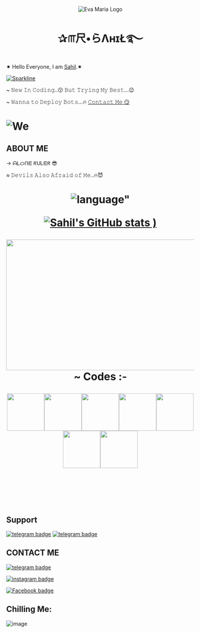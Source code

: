 <p align="center">
  <img src="https://telegra.ph/file/12ac341f206163756bfa8.jpg" alt="Eva Maria Logo">
</p>
<h1 align="center">
  <b>✰௱尺•らΛнɪŁ࿐</b>
</h1>
  

  ✷ Hello Everyone,
    I am [Sahil](https://telegra.ph/file/01bba7cdfc6fb83e7aefc.jpg).✷
     
[![Sparkline](https://stars.medv.io/EvamariaTG/EvaMaria.svg)](https://stars.medv.io/EvamariaTG/EvaMaria)

~ 𝙽𝚎𝚠 𝙸𝚗 𝙲𝚘𝚍𝚒𝚗𝚐..😗
𝙱𝚞𝚝 𝚃𝚛𝚢𝚒𝚗𝚐 𝙼𝚢 𝙱𝚎𝚜𝚝...😉

~ 𝚆𝚊𝚗𝚗𝚊 𝚝𝚘 𝙳𝚎𝚙𝚕𝚘𝚢 𝙱𝚘𝚝𝚜...🔥
[𝙲𝚘𝚗𝚝𝚊𝚌𝚝 𝙼𝚎 😏](https://github.com/Sahil-official/About-Sahil/blob/main/README.md#contact-me)

<h1 align="left">
   <img src="https://raw.githubusercontent.com/mayankchaudhary26/Cool-Readme-ideas/master/data/octocat/baracktocat.jpg" alt=We Code">

## ABOUT ME
→ ᗩᏞᝪᑎᗴ ᖇᑌᏞᗴᖇ 😎

≈  𝙳𝚎𝚟𝚒𝚕𝚜 𝙰𝚕𝚜𝚘 𝙰𝚏𝚛𝚊𝚒𝚍 𝚘𝚏 𝙼𝚎..🔥😈
<h1 align="center">
  <img src="https://camo.githubusercontent.com/115260e7df0fdeadfc7c745a3af4d43145d81473908055eb470614acda37c323/68747470733a2f2f6769746875622d726561646d652d73746174732e76657263656c2e6170702f6170692f746f702d6c616e67732f3f757365726e616d653d61656d6d61646926686964653d546558266c61796f75743d636f6d70616374" alt= language">

[![Sahil's GitHub stats](https://github-readme-stats.vercel.app/api?username=Sahil-official&show_icons=true&theme=synthwave)
)](https://github.com/Sahil-official/github-readme-stats)


<p align="center">     
<img src="https://github.com/Sahil-official/Sahil-official/blob/master/.github/workflows/ezgif.com-gif-maker.gif" height="350" width="800">    
~ Codes :-
<p align="center">
  <img src="https://media3.giphy.com/media/ln7z2eWriiQAllfVcn/200w.webp" width="100"><img src="https://i.giphy.com/media/LMt9638dO8dftAjtco/200.webp" width="100"><img src="https://i.giphy.com/media/eNAsjO55tPbgaor7ma/200w.webp" width="100"><img src="https://i.giphy.com/media/VgGthkhUvGgOit7Y9i/200.webp" width="100"><img src="https://media3.giphy.com/media/kdFc8fubgS31b8DsVu/giphy.webp" width="100"><img src="https://i.giphy.com/media/KzJkzjggfGN5Py6nkT/200.webp" width="100"><img src="https://i.giphy.com/media/IdyAQJVN2kVPNUrojM/200.webp" width="100">
</p>
<br>
<br>     

## Support
[![telegram badge](https://img.shields.io/badge/Telegram-Group-30302f?style=flat&logo=telegram)](https://telegram.dog/chat_official_sahil)
[![telegram badge](https://img.shields.io/badge/Telegram-Channel-30302f?style=flat&logo=telegram)](https://telegram.dog/sahil_official_here)

## CONTACT ME 
[![telegram badge](https://img.shields.io/badge/SahilOfficial-telegramID-30302f?style=flat&logo=telegram)](https://t.me/itz_sahil_official)

[![instagram badge](https://img.shields.io/badge/SahilOfficial-instagramID-30302f?style=flat&logo=instagram)](https://www.instagram.com/invites/contact/?i=1r8ldk2ly6z6d&utm_content=i549h7z)

[![Facebook badge](https://img.shields.io/badge/SahilOfficial-FacebookID-30302f?style=flat&logo=facebook)](https://www.facebook.com/profile.php?id=100043252290790)

## Chilling Me:
![image](https://github.com/mayankchaudhary26/Cool-Readme-ideas/blob/master/data/chill%20scene.gif)
<br>
<br>
